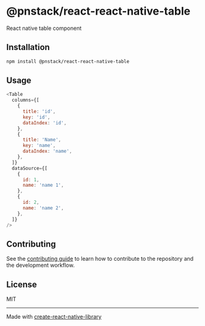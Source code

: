 # @pnstack/react-react-native-table

React native table component

## Installation

```sh
npm install @pnstack/react-react-native-table
```

## Usage

```js
<Table
  columns={[
    {
      title: 'id',
      key: 'id',
      dataIndex: 'id',
    },
    {
      title: 'Name',
      key: 'name',
      dataIndex: 'name',
    },
  ]}
  dataSource={[
    {
      id: 1,
      name: 'name 1',
    },
    {
      id: 2,
      name: 'name 2',
    },
  ]}
/>
```

## Contributing

See the [contributing guide](CONTRIBUTING.md) to learn how to contribute to the repository and the development workflow.

## License

MIT

---

Made with [create-react-native-library](https://github.com/callstack/react-native-builder-bob)
